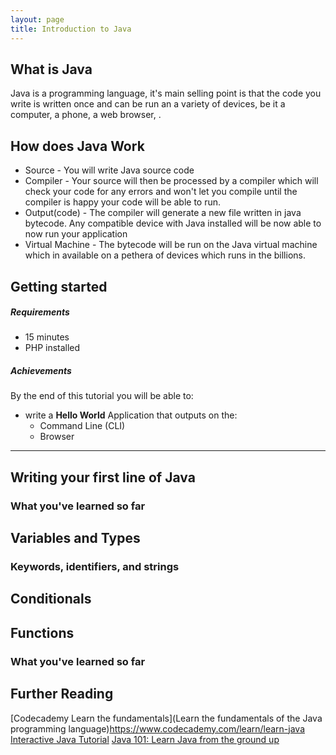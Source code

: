 ```yaml
---
layout: page
title: Introduction to Java
---
```



## What is Java
Java is a programming language, it's main selling point is that the code you write is written once and can be run an a variety of devices, be it a computer, a phone, a web browser, .

## How does Java Work
* Source - You will write Java source code
* Compiler - Your source will then be processed by a compiler which will check your code for any errors and won't let you compile until the compiler is happy your code will be able to run.
* Output(code) - The compiler will generate a new file written in java bytecode. Any compatible device with Java installed will be now able to now run your application
* Virtual Machine -  The bytecode will be run on the Java virtual machine which in available on a pethera of devices which runs in the billions.

## Getting started
##### Requirements

* 15 minutes
* PHP installed

##### Achievements

By the end of this tutorial you will be able to:

* write a **Hello World** Application that outputs on the:
    * Command Line (CLI)
    * Browser

---

## Writing your first line of Java


### What you've learned so far
  
## Variables and Types

### Keywords, identifiers, and strings

## Conditionals

## Functions

### What you've learned so far

## Further Reading
[Codecademy Learn the fundamentals](Learn the fundamentals of the Java programming language)https://www.codecademy.com/learn/learn-java
[Interactive Java Tutorial](http://www.learnjavaonline.org/)
[Java 101: Learn Java from the ground up](http://www.javaworld.com/article/2076075/learn-java/core-java-learn-java-from-the-ground-up.html)

